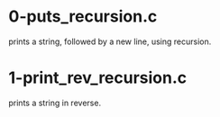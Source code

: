 # 0-puts_recursion.c
prints a string, followed by a new line, using recursion.
# 1-print_rev_recursion.c
prints a string in reverse.
